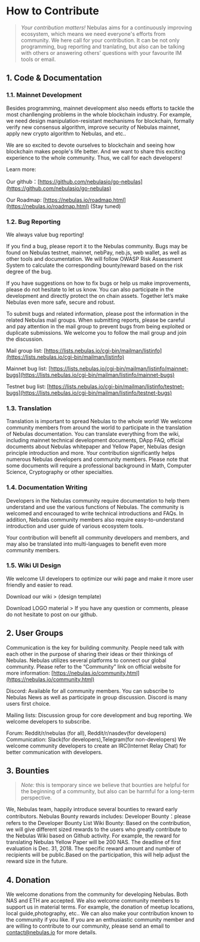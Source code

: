 # How to Contribute
> *Your contribution matters!* Nebulas aims for a continuously improving ecosystem, which means we need everyone's efforts from community. We here call for your contribution. It can be not only programming, bug reporting and tranlating, but also can be talking with others or answering others' questions with your favourite IM tools or email.

## 1. Code & Documentation
### 1.1. Mainnet Development
<!--Nebulas mainnet development is the most important and challenging portion of Nebulas technical development. -->
Besides programming, mainnet development also needs efforts to tackle the most
chanllenging problems in the whole blockchain industry. For example, we need
design manipulation-resistant mechanisms for blockchain, formally verify
new consensus algorithm, improve security of Nebulas mainnet, apply new
crypto algorithm to Nebulas, and etc..

We are so excited to devote ourselves to blockchain and seeing how blockchain
makes people's life better. And we want to share this exciting experience to
the whole community. Thus, we call for each developers!

Learn more:

Our github：[https://github.com/nebulasio/go-nebulas](https://github.com/nebulasio/go-nebulas)

Our Roadmap: [https://nebulas.io/roadmap.html](https://nebulas.io/roadmap.html) (Stay tuned)

### 1.2. Bug Reporting
We always value bug reporting!

If you find a bug, please report it to the Nebulas community. Bugs may be found on Nebulas testnet, mainnet, nebPay, neb.js, web wallet, as well as other tools and documentation. We will follow OWASP Risk Assessment System to calculate the corresponding bounty/reward based on the risk degree of the bug.

<!--Every time we launch a new function, we will first deploy it on our testnet. Currently, we have launched our first new function on the Nebulas testnet and everyone is welcome to try it, report any found bugs and receive the corresponding reward. The first of many new functions in public beta on the testnet is the inter-contract function.-->
If you have suggestions on how to fix bugs or help us make improvements, please do not hesitate to let us know. You can also participate in the development and directly protect the on chain assets. Together let’s make Nebulas even more safe, secure and robust.

To submit bugs and related information, please post the information in the related Nebulas mail groups. When submitting reports, please be careful and pay attention in the mail group to prevent bugs from being exploited or duplicate submissions. We welcome you to follow the mail group and join the discussion.

Mail group list: [https://lists.nebulas.io/cgi-bin/mailman/listinfo](https://lists.nebulas.io/cgi-bin/mailman/listinfo)

Mainnet bug list: [https://lists.nebulas.io/cgi-bin/mailman/listinfo/mainnet-bugs](https://lists.nebulas.io/cgi-bin/mailman/listinfo/mainnet-bugs)

Testnet bug list: [https://lists.nebulas.io/cgi-bin/mailman/listinfo/testnet-bugs](https://lists.nebulas.io/cgi-bin/mailman/listinfo/testnet-bugs)

### 1.3.   Translation
Translation is important to spread Nebulas to the whole world!
We welcome community members from around the world to participate in the translation of Nebulas documentation. You can translate everything from the wiki, including mainnet technical development documents, DApp FAQ, official documents about Nebulas whitepaper and Yellow Paper, Nebulas design principle introduction and more. Your contribution significantly helps numerous Nebulas developers and community members.
Please note that some documents will require a professional background in Math, Computer Science, Cryptography or other specialties.

### 1.4.  Documentation Writing
Developers in the Nebulas community require documentation to help them understand and use the various functions of Nebulas. The community is welcomed and encouraged to write technical introductions and FAQs.
In addition, Nebulas community members also require easy-to-understand introduction and user guide of various ecosystem tools.

Your contribution will benefit all community developers and members, and may also be translated into multi-languages to benefit even more community members.

### 1.5. Wiki UI Design
We welcome UI developers to optimize our wiki page and make it more user friendly and easier to read.

Download our wiki > (design template)

Download LOGO material >
If you have any question or comments, please do not hesitate to post on our github.

## 2. User Groups
Communication is the key for building community. People need talk with each
other in the purpose of sharing their ideas or their thinkings of Nebulas.
Nebulas utilizes several platforms to connect our global community. Please refer to the “Community” link on official website for more information: [https://nebulas.io/community.html](https://nebulas.io/community.html)

Discord: Available for all community members. You can subscribe to Nebulas News as well as participate in group discussion. Discord is many users first choice.

Mailing lists: Discussion group for core development and bug reporting. We welcome developers to subscribe.

Forum: Reddit/r/nebulas (for all), Reddit/r/nasdev(for developers)
Communication: Slack(for developers),Telegram(for non-developers)
We welcome community developers to create an IRC(Internet Relay Chat) for better communication with developers.

## 3. Bounties
> *Note:* this is temporary since we believe that bounties are helpful for the
> beginning of a community, but also can be harmful for a long-term
> perspective.

We, Nebulas team, happily introduce several bounties to reward early
contributors.
Nebulas Bounty rewards includes:
Developer Bounty：please refers to the Developer Bounty List
Wiki Bounty: Based on the contribution, we will give different sized rewards to the users who greatly contribute to the Nebulas Wiki based on Github activity. For example, the reward for translating Nebulas Yellow Paper will be 200 NAS. The deadline of first evaluation is Dec. 31, 2018. The specific reward amount and number of recipients will be public.Based on the participation, this will help adjust the reward size in the future.

## 4. Donation
We welcome donations from the community for developing Nebulas. Both NAS and ETH are accepted. We also welcome community members to support us in material terms. For example, the donation of meetup locations, local guide,photography, etc.. We can also make your contribution known to the community if you like. If you are an enthusiastic community member and are willing to contribute to our community, please send an email to contact@nebulas.io for more details.
